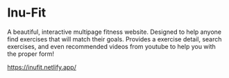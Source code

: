 # Inu-Fit

A beautiful, interactive multipage fitness website. Designed to help anyone find exercises that will match their goals. Provides a exercise detail, search exercises, and even recommended videos from youtube to help you with the proper form!

https://inufit.netlify.app/
